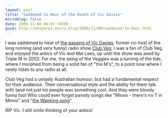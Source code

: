 ```yaml
---
layout: post
title: "Saddened to Hear of the Death of Vic Davies"
microblog: false
date: 2009-11-08 06:07 +0300
guid: http://desparoz.micro.blog/2009/11/08/saddened-to-hear.html
---
```

<p>I was saddened to hear of <a href="http://www.smh.com.au/national/club-veg-radio-host-loses-cancer-battle-20091108-i3d5.html">the passing of Vic Davies</a>, former co-host of the long running (and very funny) radio show <a href="http://en.wikipedia.org/wiki/Club_Veg">Club Veg</a>.
I was a fan of Club Veg, and enjoyed the antics of Vic and Mal Lees, up until the show was axed by Triple M in 2002. For me, the axing of the Veggies was a turning of the tide, where I morphed from being a solid fan of "the M's", to a point now where I rarely listen to any radio at all.</p>
<p>Club Veg had a uniqely Australian humour, but had a fundamental respect for their audience. Their conversational style and the ability for them talk with (and not just to) people was something cool. And they were bloody funny too! Who could ever forget parody songs like "Minno - there's no T in Minno" and "<a href="/blog/watch">the Wanking song</a>".</p>
<p>RIP Vic. I still smile thinking of your antics!</p>
